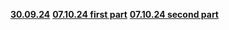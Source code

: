 [**30.09.24**](./Program.cs)
[**07.10.24 first part**](https://github.com/T1ma07/OOP/blob/07.10.24-first-part/Program.cs)
[**07.10.24 second part**](https://github.com/T1ma07/OOP/blob/07.10.24-second-part/Program.cs)

